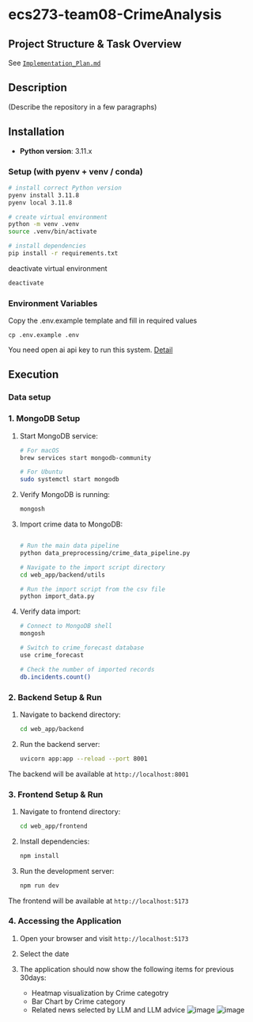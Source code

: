 # ecs273-team08-CrimeAnalysis

##  Project Structure & Task Overview
See [`Implementation_Plan.md` ](https://github.com/manami-bunbun/ecs273-team08-CrimeForecast/blob/main/Implementation_Plan.md)

## Description
(Describe the repository in a few paragraphs)



## Installation

- **Python version**: 3.11.x

### Setup (with pyenv + venv / conda)

```zsh
# install correct Python version
pyenv install 3.11.8
pyenv local 3.11.8

# create virtual environment
python -m venv .venv
source .venv/bin/activate

# install dependencies
pip install -r requirements.txt
```

deactivate virtual environment
```zsh
deactivate
```

### Environment Variables
Copy the .env.example template and fill in required values 
```
cp .env.example .env
```

You need open ai api key to run this system. [Detail](https://platform.openai.com/api-keys)




## Execution

### Data setup

### 1. MongoDB Setup


1. Start MongoDB service:
   ```zsh
   # For macOS
   brew services start mongodb-community

   # For Ubuntu
   sudo systemctl start mongodb
   ```

2. Verify MongoDB is running:
   ```zsh
   mongosh
   ```

3. Import crime data to MongoDB:
   ```zsh

   # Run the main data pipeline
   python data_preprocessing/crime_data_pipeline.py

   # Navigate to the import script directory
   cd web_app/backend/utils
   
   # Run the import script from the csv file
   python import_data.py
   ```

4. Verify data import:
   ```zsh
   # Connect to MongoDB shell
   mongosh
   
   # Switch to crime_forecast database
   use crime_forecast
   
   # Check the number of imported records
   db.incidents.count()
   ```

### 2. Backend Setup & Run

1. Navigate to backend directory:
   ```zsh
   cd web_app/backend
   ```


2. Run the backend server:
   ```bash
   uvicorn app:app --reload --port 8001
   ```

The backend will be available at `http://localhost:8001`

### 3. Frontend Setup & Run

1. Navigate to frontend directory:
   ```zsh
   cd web_app/frontend
   ```

2. Install dependencies:
   ```zsh
   npm install
   ```

3. Run the development server:
   ```zsh
   npm run dev
   ```

The frontend will be available at `http://localhost:5173`

### 4. Accessing the Application

1. Open your browser and visit `http://localhost:5173`
   
2. Select the date

3. The application should now show the following items for previous 30days:
   - Heatmap visualization by Crime categotry
   - Bar Chart by Crime category
   - Related news selected by LLM and LLM advice
![image](https://github.com/user-attachments/assets/cbdea3d9-bc62-448c-8b86-a25afc2f98cc)
![image](https://github.com/user-attachments/assets/c24f8328-2b8b-49aa-bd59-e53b94a51d0f)




